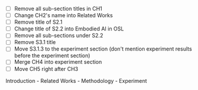 - [ ] Remove all sub-section titles in CH1
- [ ] Change CH2's name into Related Works
- [ ] Remove title of S2.1
- [ ] Change title of S2.2 into Embodied AI in OSL
- [ ] Remove all sub-sections under S2.2
- [ ] Remove S3.1 title
- [ ] Move S3.1.3 to the experiment section (don't mention experiment results before the experiment section)
- [ ] Merge CH4 into experiment section
- [ ] Move CH5 right after CH3

Introduction - Related Works - Methodology - Experiment
